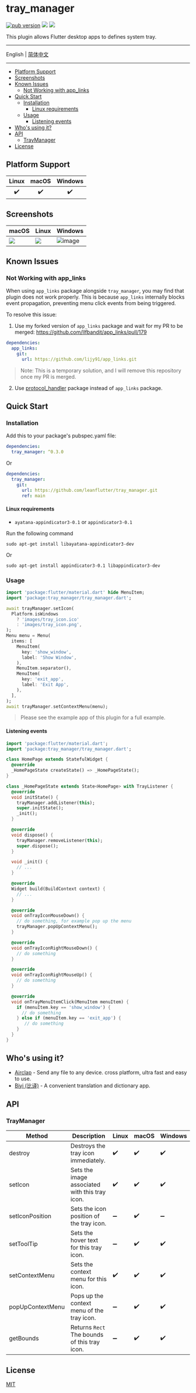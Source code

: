 # tray_manager

[![pub version][pub-image]][pub-url] [![][discord-image]][discord-url] ![][visits-count-image]

[pub-image]: https://img.shields.io/pub/v/tray_manager.svg
[pub-url]: https://pub.dev/packages/tray_manager
[discord-image]: https://img.shields.io/discord/884679008049037342.svg
[discord-url]: https://discord.gg/zPa6EZ2jqb
[visits-count-image]: https://img.shields.io/badge/dynamic/json?label=Visits%20Count&query=value&url=https://api.countapi.xyz/hit/leanflutter.tray_manager/visits

This plugin allows Flutter desktop apps to defines system tray.

---

English | [简体中文](./README-ZH.md)

---

<!-- START doctoc generated TOC please keep comment here to allow auto update -->
<!-- DON'T EDIT THIS SECTION, INSTEAD RE-RUN doctoc TO UPDATE -->

- [Platform Support](#platform-support)
- [Screenshots](#screenshots)
- [Known Issues](#known-issues)
  - [Not Working with app_links](#not-working-with-app_links)
- [Quick Start](#quick-start)
  - [Installation](#installation)
    - [Linux requirements](#linux-requirements)
  - [Usage](#usage)
    - [Listening events](#listening-events)
- [Who's using it?](#whos-using-it)
- [API](#api)
  - [TrayManager](#traymanager)
- [License](#license)

<!-- END doctoc generated TOC please keep comment here to allow auto update -->

## Platform Support

| Linux | macOS | Windows |
| :---: | :---: | :-----: |
|  ✔️   |  ✔️   |   ✔️    |

## Screenshots

| macOS                                                                                     | Linux                                                                                     | Windows                                                                                          |
| ----------------------------------------------------------------------------------------- | ----------------------------------------------------------------------------------------- | ------------------------------------------------------------------------------------------------ |
| ![](https://github.com/leanflutter/tray_manager/blob/main/screenshots/macos.png?raw=true) | ![](https://github.com/leanflutter/tray_manager/blob/main/screenshots/linux.png?raw=true) | ![image](https://github.com/leanflutter/tray_manager/blob/main/screenshots/windows.png?raw=true) |

## Known Issues

### Not Working with app_links

When using `app_links` package alongside `tray_manager`, you may find that plugin does not work properly. This is because `app_links` internally blocks event propagation, preventing menu click events from being triggered.

To resolve this issue:

1. Use my forked version of `app_links` package and wait for my PR to be merged: https://github.com/llfbandit/app_links/pull/179

```yaml
dependencies:
  app_links:
    git:
      url: https://github.com/lijy91/app_links.git
```

> Note: This is a temporary solution, and I will remove this repository once my PR is merged.

2. Use [protocol_handler](https://github.com/leanflutter/protocol_handler) package instead of `app_links` package.

## Quick Start

### Installation

Add this to your package's pubspec.yaml file:

```yaml
dependencies:
  tray_manager: ^0.3.0
```

Or

```yaml
dependencies:
  tray_manager:
    git:
      url: https://github.com/leanflutter/tray_manager.git
      ref: main
```

#### Linux requirements

- `ayatana-appindicator3-0.1` or `appindicator3-0.1`

Run the following command

```
sudo apt-get install libayatana-appindicator3-dev
```

Or

```
sudo apt-get install appindicator3-0.1 libappindicator3-dev
```

### Usage

```dart
import 'package:flutter/material.dart' hide MenuItem;
import 'package:tray_manager/tray_manager.dart';

await trayManager.setIcon(
  Platform.isWindows
    ? 'images/tray_icon.ico'
    : 'images/tray_icon.png',
);
Menu menu = Menu(
  items: [
    MenuItem(
      key: 'show_window',
      label: 'Show Window',
    ),
    MenuItem.separator(),
    MenuItem(
      key: 'exit_app',
      label: 'Exit App',
    ),
  ],
);
await trayManager.setContextMenu(menu);
```

> Please see the example app of this plugin for a full example.

#### Listening events

```dart
import 'package:flutter/material.dart';
import 'package:tray_manager/tray_manager.dart';

class HomePage extends StatefulWidget {
  @override
  _HomePageState createState() => _HomePageState();
}

class _HomePageState extends State<HomePage> with TrayListener {
  @override
  void initState() {
    trayManager.addListener(this);
    super.initState();
    _init();
  }

  @override
  void dispose() {
    trayManager.removeListener(this);
    super.dispose();
  }

  void _init() {
    // ...
  }

  @override
  Widget build(BuildContext context) {
    // ...
  }

  @override
  void onTrayIconMouseDown() {
    // do something, for example pop up the menu
    trayManager.popUpContextMenu();
  }

  @override
  void onTrayIconRightMouseDown() {
    // do something
  }

  @override
  void onTrayIconRightMouseUp() {
    // do something
  }

  @override
  void onTrayMenuItemClick(MenuItem menuItem) {
    if (menuItem.key == 'show_window') {
      // do something
    } else if (menuItem.key == 'exit_app') {
       // do something
    }
  }
}
```

## Who's using it?

- [Airclap](https://airclap.app/) - Send any file to any device. cross platform, ultra fast and easy to use.
- [Biyi (比译)](https://biyidev.com/) - A convenient translation and dictionary app.

## API

### TrayManager

| Method           | Description                                    | Linux | macOS | Windows |
| ---------------- | ---------------------------------------------- | ----- | ----- | ------- |
| destroy          | Destroys the tray icon immediately.            | ✔️    | ✔️    | ✔️      |
| setIcon          | Sets the image associated with this tray icon. | ✔️    | ✔️    | ✔️      |
| setIconPosition  | Sets the icon position of the tray icon.       | ➖    | ✔️    | ➖      |
| setToolTip       | Sets the hover text for this tray icon.        | ➖    | ✔️    | ✔️      |
| setContextMenu   | Sets the context menu for this icon.           | ✔️    | ✔️    | ✔️      |
| popUpContextMenu | Pops up the context menu of the tray icon.     | ➖    | ✔️    | ✔️      |
| getBounds        | Returns `Rect` The bounds of this tray icon.   | ➖    | ✔️    | ✔️      |

## License

[MIT](./LICENSE)
